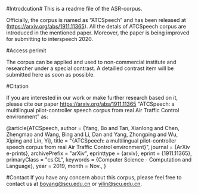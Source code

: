#Introdcution#
This is a readme file of the ASR-corpus.

Officially, the corpus is named as “ATCSpeech” and has been released at (https://arxiv.org/abs/1911.11365). 
All the detals of ATCSpeech corpus are introduced in the mentioned paper. 
Moreover, the paper is being improved for submitting to interspeech 2020. 


#Access perimit

The corpus can be applied and used to non-commercial institute and researcher under a special contrast.
A detailled contrast item will be submitted here as soon as possible.



#Citation

If you are interested in our work or make further research based on it, please cite our paper <https://arxiv.org/abs/1911.11365>
"ATCSpeech: a multilingual pilot-controller speech corpus from real Air Traffic Control environment" as:


@article{ATCSpeech,
  author          = {Yang, Bo and Tan, Xianlong and Chen, Zhengmao and Wang, Bing and Li, Dan and Yang, Zhongping and Wu, Xiping and Lin, Yi},
  title           = "{ATCSpeech: a multilingual pilot-controller speech corpus from real Air Traffic Control environment}",
  journal         = {ArXiv e-prints},
  archivePrefix   = "arXiv",
  eprinttype      = {arxiv},
  eprint          = {1911.11365},
  primaryClass    = "cs.CL",
  keywords        = {Computer Science - Computation and Language},
  year            = 2019,
  month           = Nov.,
}

#Contact
If you have any concern about this corpus, please feel free to contact us at boyang@scu.edu.cn or yilin@scu.edu.cn.
